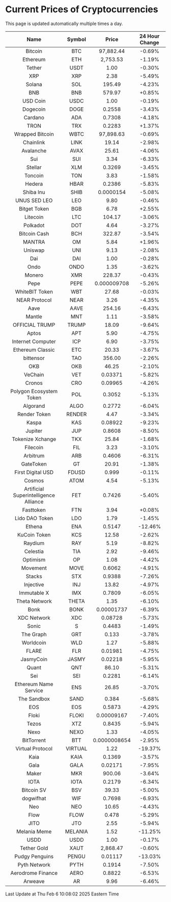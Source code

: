 # Current Prices of Cryptocurrencies
This page is updated automatically multiple times a day.

| Name | Symbol | Price | 24 Hour Change |
| :---: |:---:| :---: | :---: |
| Bitcoin | BTC | 97,882.44 | -0.69% |
| Ethereum | ETH | 2,753.53 | -1.19% |
| Tether | USDT | 1.00 | -0.30% |
| XRP | XRP | 2.38 | -5.49% |
| Solana | SOL | 195.49 | -4.23% |
| BNB | BNB | 579.97 | +0.85% |
| USD Coin | USDC | 1.00 | -0.19% |
| Dogecoin | DOGE | 0.2558 | -3.43% |
| Cardano | ADA | 0.7308 | -4.18% |
| TRON | TRX | 0.2283 | +1.37% |
| Wrapped Bitcoin | WBTC | 97,898.63 | -0.69% |
| Chainlink | LINK | 19.14 | -2.98% |
| Avalanche | AVAX | 25.61 | -4.06% |
| Sui | SUI | 3.34 | -6.33% |
| Stellar | XLM | 0.3269 | -3.45% |
| Toncoin | TON | 3.83 | -1.58% |
| Hedera | HBAR | 0.2386 | -5.83% |
| Shiba Inu | SHIB | 0.0000154 | -5.08% |
| UNUS SED LEO | LEO | 9.80 | -0.46% |
| Bitget Token | BGB | 6.78 | +2.55% |
| Litecoin | LTC | 104.17 | -3.06% |
| Polkadot | DOT | 4.64 | -3.27% |
| Bitcoin Cash | BCH | 322.87 | -3.54% |
| MANTRA | OM | 5.84 | +1.96% |
| Uniswap | UNI | 9.13 | -2.08% |
| Dai | DAI | 1.00 | -0.28% |
| Ondo | ONDO | 1.35 | -3.62% |
| Monero | XMR | 228.37 | -0.43% |
| Pepe | PEPE | 0.000009708 | -5.26% |
| WhiteBIT Token | WBT | 27.68 | -0.03% |
| NEAR Protocol | NEAR | 3.26 | -4.35% |
| Aave | AAVE | 254.16 | -6.43% |
| Mantle | MNT | 1.11 | -3.58% |
| OFFICIAL TRUMP | TRUMP | 18.09 | -9.64% |
| Aptos | APT | 5.90 | -4.75% |
| Internet Computer | ICP | 6.90 | -3.75% |
| Ethereum Classic | ETC | 20.33 | -3.67% |
| bittensor | TAO | 356.00 | -2.26% |
| OKB | OKB | 46.25 | -2.10% |
| VeChain | VET | 0.03371 | -5.82% |
| Cronos | CRO | 0.09965 | -4.26% |
| Polygon Ecosystem Token | POL | 0.3052 | -5.13% |
| Algorand | ALGO | 0.2772 | -6.04% |
| Render Token | RENDER | 4.47 | -3.34% |
| Kaspa | KAS | 0.08922 | -9.23% |
| Jupiter | JUP | 0.8608 | -8.50% |
| Tokenize Xchange | TKX | 25.84 | -1.68% |
| Filecoin | FIL | 3.23 | -3.10% |
| Arbitrum | ARB | 0.4606 | -6.31% |
| GateToken | GT | 20.91 | -1.38% |
| First Digital USD | FDUSD | 0.999 | -0.11% |
| Cosmos | ATOM | 4.54 | -5.13% |
| Artificial Superintelligence Alliance | FET | 0.7426 | -5.40% |
| Fasttoken | FTN | 3.94 | +0.08% |
| Lido DAO Token | LDO | 1.79 | -1.45% |
| Ethena | ENA | 0.5147 | -12.46% |
| KuCoin Token | KCS | 12.58 | -2.62% |
| Raydium | RAY | 5.19 | -8.82% |
| Celestia | TIA | 2.92 | -9.46% |
| Optimism | OP | 1.08 | -4.42% |
| Movement | MOVE | 0.6062 | -4.91% |
| Stacks | STX | 0.9388 | -7.26% |
| Injective | INJ | 13.82 | -4.97% |
| Immutable X | IMX | 0.7809 | -6.05% |
| Theta Network | THETA | 1.35 | -6.10% |
| Bonk | BONK | 0.00001737 | -6.39% |
| XDC Network | XDC | 0.08728 | -5.73% |
| Sonic | S | 0.4483 | -1.49% |
| The Graph | GRT | 0.133 | -3.78% |
| Worldcoin | WLD | 1.27 | -5.88% |
| FLARE | FLR | 0.01981 | -4.75% |
| JasmyCoin | JASMY | 0.02218 | -5.95% |
| Quant | QNT | 86.10 | -5.31% |
| Sei | SEI | 0.2281 | -6.14% |
| Ethereum Name Service | ENS | 26.85 | -3.70% |
| The Sandbox | SAND | 0.384 | -5.68% |
| EOS | EOS | 0.5873 | -4.29% |
| Floki | FLOKI | 0.00009167 | -7.40% |
| Tezos | XTZ | 0.8435 | -5.94% |
| Nexo | NEXO | 1.33 | -4.05% |
| BitTorrent | BTT | 0.0000008654 | -2.95% |
| Virtual Protocol | VIRTUAL | 1.22 | -19.37% |
| Kaia | KAIA | 0.1369 | -3.57% |
| Gala | GALA | 0.02171 | -7.95% |
| Maker | MKR | 900.06 | -3.64% |
| IOTA | IOTA | 0.2179 | -6.34% |
| Bitcoin SV | BSV | 39.33 | -5.00% |
| dogwifhat | WIF | 0.7698 | -6.93% |
| Neo | NEO | 10.65 | -4.43% |
| Flow | FLOW | 0.478 | -5.29% |
| JITO | JTO | 2.55 | -5.94% |
| Melania Meme | MELANIA | 1.52 | -11.25% |
| USDD | USDD | 1.00 | -0.17% |
| Tether Gold | XAUT | 2,868.47 | -0.60% |
| Pudgy Penguins | PENGU | 0.01117 | -13.03% |
| Pyth Network | PYTH | 0.1914 | -7.50% |
| Aerodrome Finance | AERO | 0.8822 | -6.53% |
| Arweave | AR | 9.96 | -6.46% |

Last Update at Thu Feb  6 10:08:02 2025 Eastern Time